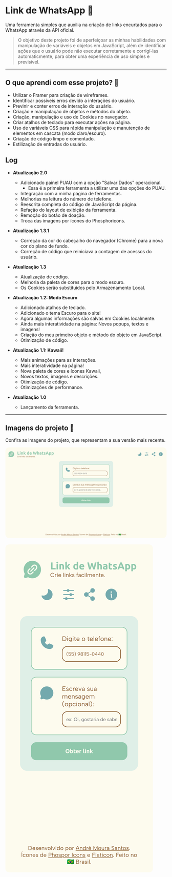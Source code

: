 # Link de WhatsApp 🔗
Uma ferramenta simples que auxilia na criação de links encurtados para o WhatsApp através da API oficial.

> O objetivo deste projeto foi de aperfeiçoar as minhas habilidades com manipulação de variáveis e objetos em JavaScript, além de identificar ações que o usuário pode não executar corretamente e corrigí-las automaticmente, para obter uma experiência de uso simples e previsível.

- - -

## O que aprendi com esse projeto? 🎯

- Utilizar o Framer para criação de wireframes.
- Identificar possíveis erros devido a interações do usuário.
- Previnir e conter erros de interação do usuário.
- Criação e manipulação de objetos e métodos do objeto.
- Criação, manipulação e uso de Cookies no navegador.
- Criar atalhos de teclado para executar ações na página.
- Uso de variáveis CSS para rápida manipulação e manutenção de elementos em cascata (modo claro/escuro).
- Criação de código limpo e comentado.
- Estilização de entradas do usuário.

## Log

- **Atualização 2.0**
    - Adicionado painel PUAU com a opção "Salvar Dados" operacional.
        - Essa é a primeira ferramenta a utilizar uma das opções do PUAU.
    - Integração com a minha página de ferramentas.
    - Melhorias na leitura do número de telefone.
    - Reescrita completa do código de JavaScript da página.
    - Refação do layout de exibição da ferramenta.
    - Remoção do botão de doação.
    - Troca das imagens por ícones do Phosphoricons.

- **Atualização 1.3.1**
    - Correção da cor do cabeçalho do navegador (Chrome) para a nova cor do plano de fundo.
    - Correção de código que reiniciava a contagem de acessos do usuário.

- **Atualização 1.3**
    - Atualização de código.
    - Melhoria da paleta de cores para o modo escuro.
    - Os Cookies serão substituídos pelo Armazenamento Local.

- **Atualização 1.2: Modo Escuro**
    - Adicionado atalhos de teclado.
    - Adicionado o tema Escuro para o site!
    - Agora algumas informações são salvas em Cookies localmente.
    - Ainda mais interatividade na página: Novos popups, textos e imagens!
    - Criação do meu primeiro objeto e método do objeto em JavaScript.
    - Otimização de código.


- **Atualização 1.1: Kawaii!**
    - Mais animações para as interações.
    - Mais interatividade na página!
    - Nova paleta de cores e ícones Kawaii,
    - Novos textos, imagens e descrições.
    - Otimização de código.
    - Otimizações de performance.


- **Atualização 1.0**
    - Lançamento da ferramenta. 

- - -

## Imagens do projeto 📸
Confira as imagens do projeto, que representam a sua versão mais recente.

<img src="imagens/site_computador.png" style="border-radius: 12px;">
<br><br>
<img src="imagens/site_telefone.png" style="border-radius: 12px;">